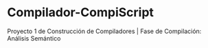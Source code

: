 # Compilador-CompiScript
Proyecto 1 de Construcción de Compiladores | Fase de Compilación: Análisis Semántico
